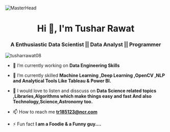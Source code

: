 ![MasterHead](https://www.teahub.io/photos/full/26-265214_download-pc-gaming-keyboard-monitor-computer-wallpapers-gaming.jpg)
<h1 align="center">Hi 👋, I'm Tushar Rawat</h1>
<h3 align="center">A Enthusiastic Data Scientist || Data Analyst || Programmer</h3>

<p align="left"> <img src="https://komarev.com/ghpvc/?username=tusharrawat08&label=Profile%20views&color=0e75b6&style=flat" alt="tusharrawat08" /> </p>

- 🔭 I’m currently working on **Data Engineering Skills**

- 🌱 I’m currently skilled **Machine Learning ,Deep Learning ,OpenCV ,NLP and Analytical Tools Like Tableau & Power BI.**

- 💬 I would love to listen and disscuss on **Data Science related topics ,Libraries,Algorithms which make things easy and fast And also Technology,Science,Astronomy too.**

- 📫 How to reach me **tr185123@ncr.com**

- ⚡ Fun fact **I am a Foodie & a Funny guy....**




